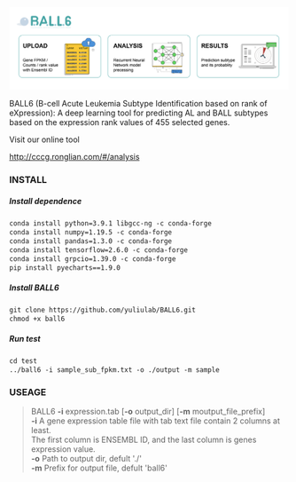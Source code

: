 ![image-20211214132216676](https://github.com/yuliulab/BALL6/blob/main/pic/web-banner.png?raw=true)

BALL6 (B-cell Acute Leukemia Subtype Identification based on rank of eXpression): A deep learning tool for predicting AL and BALL subtypes based on the expression rank values of 455 selected genes.


Visit our online tool

http://cccg.ronglian.com/#/analysis



### INSTALL
#####  Install dependence
```shell
conda install python=3.9.1 libgcc-ng -c conda-forge
conda install numpy=1.19.5 -c conda-forge
conda install pandas=1.3.0 -c conda-forge
conda install tensorflow=2.6.0 -c conda-forge
conda install grpcio=1.39.0 -c conda-forge
pip install pyecharts==1.9.0
```
##### Install BALL6
```shell
git clone https://github.com/yuliulab/BALL6.git
chmod +x ball6
```
##### Run test
```shell
cd test
../ball6 -i sample_sub_fpkm.txt -o ./output -m sample
```

### USEAGE

>BALL6 **-i** expression.tab [**-o** output_dir] [**-m** moutput_file_prefix]  
>    **-i**  A gene expression table file with tab text file contain 2 columns at least.  
>        The first column is ENSEMBL ID, and the last column is genes expression value.  
>    **-o**  Path to output dir, defult './'  
>    **-m**  Prefix for output file, defult 'ball6'  

